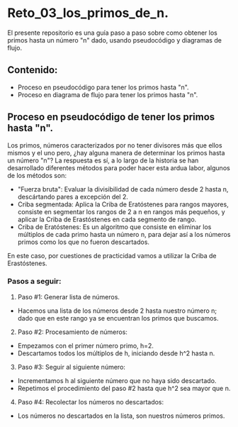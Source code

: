 # Reto_03_los_primos_de_n.
El presente repositorio es una guía paso a paso sobre como obtener los primos hasta un número "n" dado, usando pseudocódigo y diagramas de flujo.

## Contenido:
- Proceso en pseudocódigo para tener los primos hasta "n".
- Proceso en diagrama de flujo para tener los primos hasta "n".

## Proceso en pseudocódigo de tener los primos hasta "n".
Los primos, números caracterizados por no tener divisores más que ellos mismos y el uno pero, ¿hay alguna manera de determinar los primos hasta un número "n"?
La respuesta es sí, a lo largo de la historia se han desarrollado diferentes métodos para poder hacer esta ardua labor, algunos de los métodos son:
- "Fuerza bruta": Evaluar la divisibilidad de cada número desde 2 hasta n, descártando pares a excepción del 2.
- Criba segmentada: Aplica la Criba de Eratóstenes para rangos mayores, consiste en segmentar los rangos de 2 a n en rangos más pequeños, y aplicar la Criba de Erastóstenes en cada segmento de rango.
- Criba de Eratóstenes: Es un algoritmo que consiste en eliminar los múltiplos de cada primo hasta un número n, para dejar así a los números primos como los que no fueron descartados.

En este caso, por cuestiones de practicidad vamos a utilizar la Criba de Erastóstenes.

### Pasos a seguir:
1. Paso #1: Generar lista de números.
 - Hacemos una lista de los números desde 2 hasta nuestro número n; dado que en este rango ya se encuentran los primos que buscamos.
2. Paso #2: Procesamiento de números:
 - Empezamos con el primer número primo, h=2.
 - Descartamos todos los múltiplos de h, iniciando desde h^2 hasta n.
3. Paso #3: Seguir al siguiente número:
 - Incrementamos h al siguiente número que no haya sido descartado.
 - Repetimos el procedimiento del paso #2 hasta que h^2 sea mayor que n.
4.  Paso #4: Recolectar los números no descartados:
 - Los números no descartados en la lista, son nuestros números primos.
